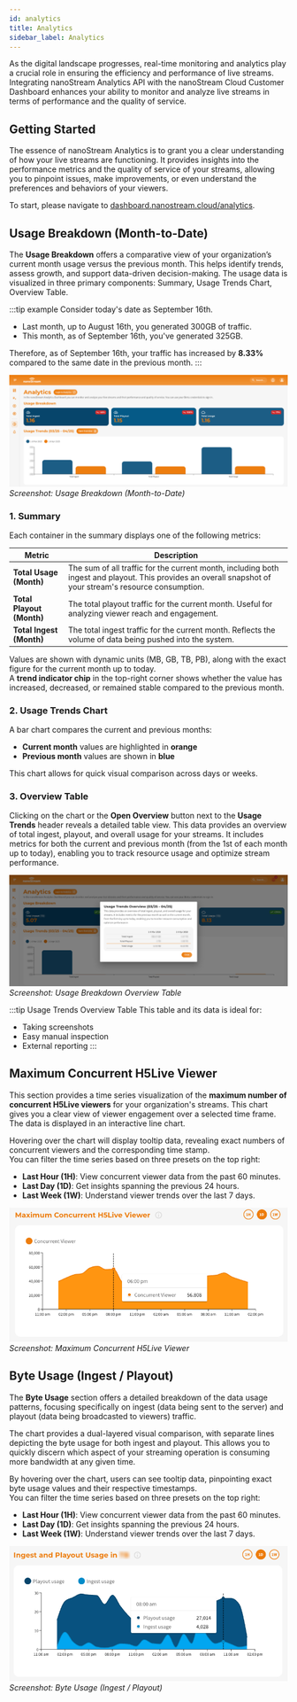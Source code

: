 ```yaml
---
id: analytics
title: Analytics
sidebar_label: Analytics
---
```


As the digital landscape progresses, real-time monitoring and analytics play a crucial role in ensuring the efficiency and performance of live streams. Integrating nanoStream Analytics API with the nanoStream Cloud Customer Dashboard enhances your ability to monitor and analyze live streams in terms of performance and the quality of service.

## Getting Started

The essence of nanoStream Analytics is to grant you a clear understanding of how your live streams are functioning. It provides insights into the performance metrics and the quality of service of your streams, allowing you to pinpoint issues, make improvements, or even understand the preferences and behaviors of your viewers.

To start, please navigate to [dashboard.nanostream.cloud/analytics](https://dashboard.nanostream.cloud/analytics).

## Usage Breakdown (Month-to-Date)

The **Usage Breakdown** offers a comparative view of your organization’s current month usage versus the previous month. This helps identify trends, assess growth, and support data-driven decision-making.
The usage data is visualized in three primary components: Summary, Usage Trends Chart, Overview Table.

:::tip example
Consider today's date as September 16th.
- Last month, up to August 16th, you generated 300GB of traffic.
- This month, as of September 16th, you've generated 325GB.

Therefore, as of September 16th, your traffic has increased by **8.33%** compared to the same date in the previous month.
:::

![Screenshot: Usage Breakdown (Month-to-Date)](../assets/dashboard/usage-trend-chart.png)
*Screenshot: Usage Breakdown (Month-to-Date)*

### 1. Summary

Each container in the summary displays one of the following metrics:

| **Metric**           | **Description** |
|----------------------|-----------------|
| **Total Usage (Month)**   | The sum of all traffic for the current month, including both ingest and playout. This provides an overall snapshot of your stream's resource consumption. |
| **Total Playout (Month)** | The total playout traffic for the current month. Useful for analyzing viewer reach and engagement. |
| **Total Ingest (Month)**  | The total ingest traffic for the current month. Reflects the volume of data being pushed into the system. |


Values are shown with dynamic units (MB, GB, TB, PB), along with the exact figure for the current month up to today.  
A **trend indicator chip** in the top-right corner shows whether the value has increased, decreased, or remained stable compared to the previous month.

### 2. Usage Trends Chart

A bar chart compares the current and previous months:
- **Current month** values are highlighted in **orange**
- **Previous month** values are shown in **blue**

This chart allows for quick visual comparison across days or weeks.

### 3. Overview Table

Clicking on the chart or the **Open Overview** button next to the **Usage Trends** header reveals a detailed table view.
This data provides an overview of total ingest, playout, and overall usage for your streams. It includes metrics for both the current and previous month (from the 1st of each month up to today), enabling you to track resource usage and optimize stream performance.

![Screenshot: Usage Breakdown Overview Table](../assets/dashboard/usage-overview-table.png)
*Screenshot: Usage Breakdown Overview Table*

:::tip Usage Trends Overview Table
This table and its data is ideal for:
- Taking screenshots
- Easy manual inspection
- External reporting
:::

## Maximum Concurrent H5Live Viewer

This section provides a time series visualization of the **maximum number of concurrent H5Live viewers** for your organization's streams. This chart gives you a clear view of viewer engagement over a selected time frame.
The data is displayed in an interactive line chart.

Hovering over the chart will display tooltip data, revealing exact numbers of concurrent viewers and the corresponding time stamp. <br/>
You can filter the time series based on three presets on the top right:

- **Last Hour (1H)**: View concurrent viewer data from the past 60 minutes.
- **Last Day (1D)**: Get insights spanning the previous 24 hours.
- **Last Week (1W)**: Understand viewer trends over the last 7 days.

![Screenshot: Maximum Concurrent H5Live Viewer](../assets/dashboard/maximum-viewer.png) <br/>
*Screenshot: Maximum Concurrent H5Live Viewer*

## Byte Usage (Ingest / Playout)

The **Byte Usage** section offers a detailed breakdown of the data usage patterns, focusing specifically on ingest (data being sent to the server) and playout (data being broadcasted to viewers) traffic.

The chart provides a dual-layered visual comparison, with separate lines depicting the byte usage for both ingest and playout. This allows you to quickly discern which aspect of your streaming operation is consuming more bandwidth at any given time.

By hovering over the chart, users can see tooltip data, pinpointing exact byte usage values and their respective timestamps. <br/>
You can filter the time series based on three presets on the top right:

- **Last Hour (1H)**: View concurrent viewer data from the past 60 minutes.
- **Last Day (1D)**: Get insights spanning the previous 24 hours.
- **Last Week (1W)**: Understand viewer trends over the last 7 days.

![Screenshot: Byte Usage (Ingest / Playout)](../assets/dashboard/byte-usage.png) <br/>
*Screenshot: Byte Usage (Ingest / Playout)*
